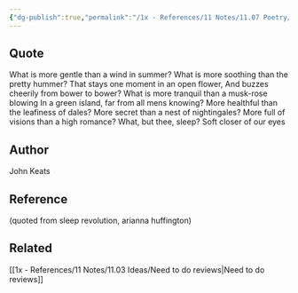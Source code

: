 ```yaml
---
{"dg-publish":true,"permalink":"/1x - References/11 Notes/11.07 Poetry/Sleep and poetry - John Keats/","title":"Sleep and poetry - John Keats","noteIcon":"","created":"2022-10-28T13:04:39.000+03:00","updated":"2024-02-14T20:18:17.953+03:00"}
---
```



## Quote
What is more gentle than a wind in summer?
What is more soothing than the pretty hummer?
That stays one moment in an open flower,
And buzzes cheerily from bower to bower?
What is more tranquil than a musk-rose blowing
In a green island, far from all mens knowing?
More healthful than the leafiness of dales?
More secret than a nest of nightingales?
More full of visions than a high romance?
What, but thee, sleep? Soft closer of our eyes


## Author
John Keats

## Reference
(quoted from sleep revolution, arianna huffington)

## Related
[[1x - References/11 Notes/11.03 Ideas/Need to do reviews\|Need to do reviews]]